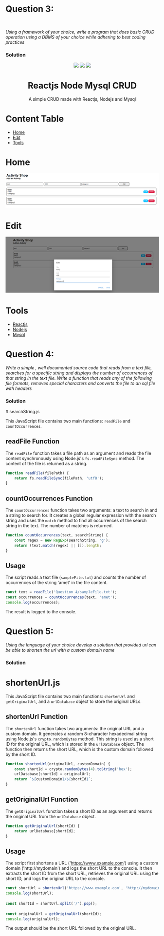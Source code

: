 <h1>Question 3:</h1> <br/>
<p><i>Using a framework of your choice, write a program that does basic CRUD operation using a DBMS of your choice while adhering to best coding practices</i></p>

<h3> Solution </h3>

<p align="center">
  <img src="https://logospng.org/download/react/logo-react-256.png" />
  <img src="https://logospng.org/download/node-js/logo-node-js-256.png" />
  <img src="https://logospng.org/download/mysql/mysql-256.png" />
</p>

<h1 align="center">Reactjs Node Mysql CRUD</h1>
<p align="center">A simple CRUD made with Reactjs, Nodejs and Mysql</p>

Content Table
=================
<!--ts-->
   * [Home](#home)
   * [Edit](#edit)
   * [Tools](#tools)
<!--te-->

# Home
![home layout](./Question%203/screenshots/screenshot1.PNG)

# Edit
![edit layout](./Question%203/screenshots/screenshot2.PNG)

# Tools
<ul>
  <li><a href="https://github.com/facebook/react">Reactjs</a></li>
  <li><a href="https://github.com/nodejs/node">Nodejs</a></li>
  <li><a href="https://github.com/topics/mysql">Mysql</a></li>
</ul>




<h1>Question 4: </h1>
<p><i>Write a simple , well documented source code that reads from a text file, searches for a specific string and displays the number of occurrences of that string in the text file. 
Write a function that reads any of the following file formats, removes special characters and converts the file to an sql file with headers<p></i>

<h3> Solution </h3>
# searchString.js

This JavaScript file contains two main functions: `readFile` and `countOccurrences`.

## readFile Function

The `readFile` function takes a file path as an argument and reads the file content synchronously using Node.js's `fs.readFileSync` method. The content of the file is returned as a string.

```javascript
function readFile(filePath) {
    return fs.readFileSync(filePath, 'utf8');
}
```

## countOccurrences Function

The `countOccurrences` function takes two arguments: a text to search in and a string to search for. It creates a global regular expression with the search string and uses the `match` method to find all occurrences of the search string in the text. The number of matches is returned.

```javascript
function countOccurrences(text, searchString) {
    const regex = new RegExp(searchString, 'g');
    return (text.match(regex) || []).length;
}
```

## Usage

The script reads a text file (`sampleFile.txt`) and counts the number of occurrences of the string 'amet' in the file content.

```javascript
const text = readFile('Question 4/sampleFile.txt');
const occurrences = countOccurrences(text, 'amet');
console.log(occurrences);
```

The result is logged to the console.

<h1>Question 5: </h1>

<P><i>Using  the language of your choice develop a solution that provided url can be able to shorten the url with a custom domain name</i></p>

<h3>Solution</h3>

# shortenUrl.js

This JavaScript file contains two main functions: `shortenUrl` and `getOriginalUrl`, and a `urlDatabase` object to store the original URLs.

## shortenUrl Function

The `shortenUrl` function takes two arguments: the original URL and a custom domain. It generates a random 8-character hexadecimal string using Node.js's `crypto.randomBytes` method. This string is used as a short ID for the original URL, which is stored in the `urlDatabase` object. The function then returns the short URL, which is the custom domain followed by the short ID.

```javascript
function shortenUrl(originalUrl, customDomain) {
    const shortId = crypto.randomBytes(4).toString('hex');
    urlDatabase[shortId] = originalUrl;
    return `${customDomain}/${shortId}`;
}
```

## getOriginalUrl Function

The `getOriginalUrl` function takes a short ID as an argument and returns the original URL from the `urlDatabase` object.

```javascript
function getOriginalUrl(shortId) {
    return urlDatabase[shortId];
}
```

## Usage

The script first shortens a URL ('https://www.example.com') using a custom domain ('http://mydomain') and logs the short URL to the console. It then extracts the short ID from the short URL, retrieves the original URL using the short ID, and logs the original URL to the console.

```javascript
const shortUrl = shortenUrl('https://www.example.com', 'http://mydomain');
console.log(shortUrl);

const shortId = shortUrl.split('/').pop();

const originalUrl = getOriginalUrl(shortId);
console.log(originalUrl);
```

The output should be the short URL followed by the original URL.


